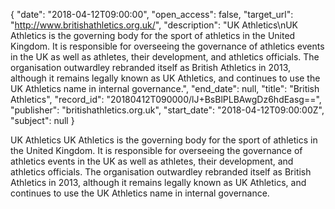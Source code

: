 {
  "date": "2018-04-12T09:00:00", 
  "open_access": false, 
  "target_url": "http://www.britishathletics.org.uk/", 
  "description": "UK Athletics\nUK Athletics is the governing body for the sport of athletics in the United Kingdom. It is responsible for overseeing the governance of athletics events in the UK as well as athletes, their development, and athletics officials. The organisation outwardley rebranded itself as British Athletics in 2013, although it remains legally known as UK Athletics, and continues to use the UK Athletics name in internal governance.", 
  "end_date": null, 
  "title": "British Athletics", 
  "record_id": "20180412T090000/lJ+BsBlPLBAwgDz6hdEasg==", 
  "publisher": "britishathletics.org.uk", 
  "start_date": "2018-04-12T09:00:00Z", 
  "subject": null
}

UK Athletics
UK Athletics is the governing body for the sport of athletics in the United Kingdom. It is responsible for overseeing the governance of athletics events in the UK as well as athletes, their development, and athletics officials. The organisation outwardley rebranded itself as British Athletics in 2013, although it remains legally known as UK Athletics, and continues to use the UK Athletics name in internal governance.